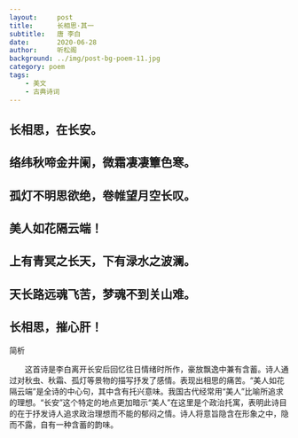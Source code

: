 ```yaml
---
layout:     post
title:      长相思·其一
subtitle:   唐 李白
date:       2020-06-28
author:     听松阁
background: ../img/post-bg-poem-11.jpg
category: poem
tags:
    - 美文
    - 古典诗词
---
```


## 长相思，在长安。

## 络纬秋啼金井阑，微霜凄凄簟色寒。

## 孤灯不明思欲绝，卷帷望月空长叹。

## 美人如花隔云端！

## 上有青冥之长天，下有渌水之波澜。

## 天长路远魂飞苦，梦魂不到关山难。

## 长相思，摧心肝！





简析

　　这首诗是李白离开长安后回忆往日情绪时所作，豪放飘逸中兼有含蓄。诗人通过对秋虫、秋霜、孤灯等景物的描写抒发了感情。表现出相思的痛苦。“美人如花隔云端”是全诗的中心句，其中含有托兴意味。我国古代经常用“美人”比喻所追求的理想。“长安”这个特定的地点更加暗示“美人”在这里是个政治托寓，表明此诗目的在于抒发诗人追求政治理想而不能的郁闷之情。诗人将意旨隐含在形象之中，隐而不露，自有一种含蓄的韵味。
